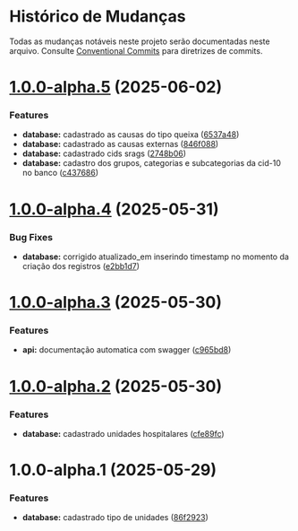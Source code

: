 # Histórico de Mudanças

Todas as mudanças notáveis neste projeto serão documentadas neste arquivo. Consulte [Conventional Commits](https://www.conventionalcommits.org/pt-br/v1.0.0/) para diretrizes de commits.

# [1.0.0-alpha.5](https://github.com/heyitsmepablo/sigsars/compare/v1.0.0-alpha.4...v1.0.0-alpha.5) (2025-06-02)


### Features

* **database:** cadastrado as causas do tipo queixa ([6537a48](https://github.com/heyitsmepablo/sigsars/commit/6537a48246d9a3eb8b53298bc8c0fb789e18f1ef))
* **database:** cadastrado as causas externas ([846f088](https://github.com/heyitsmepablo/sigsars/commit/846f088a262887bf2c0146b045d78321b90c682f))
* **database:** cadastrado cids srags ([2748b06](https://github.com/heyitsmepablo/sigsars/commit/2748b06ebf17f78f2c06b55e6c9c3d7599e0eb5e))
* **database:** cadastro dos grupos, categorias e subcategorias da cid-10 no banco ([c437686](https://github.com/heyitsmepablo/sigsars/commit/c437686ee0b6bf8d3dbe98bcd143580cb005610f))

# [1.0.0-alpha.4](https://github.com/heyitsmepablo/sigsars/compare/v1.0.0-alpha.3...v1.0.0-alpha.4) (2025-05-31)


### Bug Fixes

* **database:** corrigido atualizado_em inserindo timestamp no momento da criação dos registros ([e2bb1d7](https://github.com/heyitsmepablo/sigsars/commit/e2bb1d71e13262300b996dc4d636d5b2af7a0005))

# [1.0.0-alpha.3](https://github.com/heyitsmepablo/sigsars/compare/v1.0.0-alpha.2...v1.0.0-alpha.3) (2025-05-30)


### Features

* **api:** documentação automatica com swagger ([c965bd8](https://github.com/heyitsmepablo/sigsars/commit/c965bd8ce51bf3f10023d44508cb88fd1a472fd6))

# [1.0.0-alpha.2](https://github.com/heyitsmepablo/sigsars/compare/v1.0.0-alpha.1...v1.0.0-alpha.2) (2025-05-30)


### Features

* **database:** cadastrado unidades hospitalares ([cfe89fc](https://github.com/heyitsmepablo/sigsars/commit/cfe89fcd6a006fb8319b6a9d0f7aeb62a7e69b90))

# 1.0.0-alpha.1 (2025-05-29)


### Features

* **database:** cadastrado tipo de unidades ([86f2923](https://github.com/heyitsmepablo/sigsars/commit/86f292369f5fb9a5168a11ce39eae2f5353b2986))

